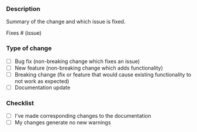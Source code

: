 ### Description

Summary of the change and which issue is fixed.

Fixes # (issue)

### Type of change

- [ ] Bug fix (non-breaking change which fixes an issue)
- [ ] New feature (non-breaking change which adds functionality)
- [ ] Breaking change (fix or feature that would cause existing functionality to not work as expected)
- [ ] Documentation update

### Checklist

- [ ] I've made corresponding changes to the documentation
- [ ] My changes generate no new warnings
